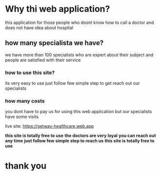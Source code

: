 # Why thi web application?
this application for those people who dosnt know how to call a doctor and does not have idea about hospital

## how many specialista we have?
we have more than 100 specialists who are expert about their subject and people are satisfied with their service

### how to use this site?

its very easy to use just follow few simple step to get reach out our specialists

### how many costs

you dont have to pay us for using this web application but our specialists have some visits


live site: https://getway-healthcare.web.app

**this site is totally free to use**
**the doctors are very loyal**
**you can reach out any time**
**just follow few simple step to reach us**
**this site is totally free to use**

# thank you